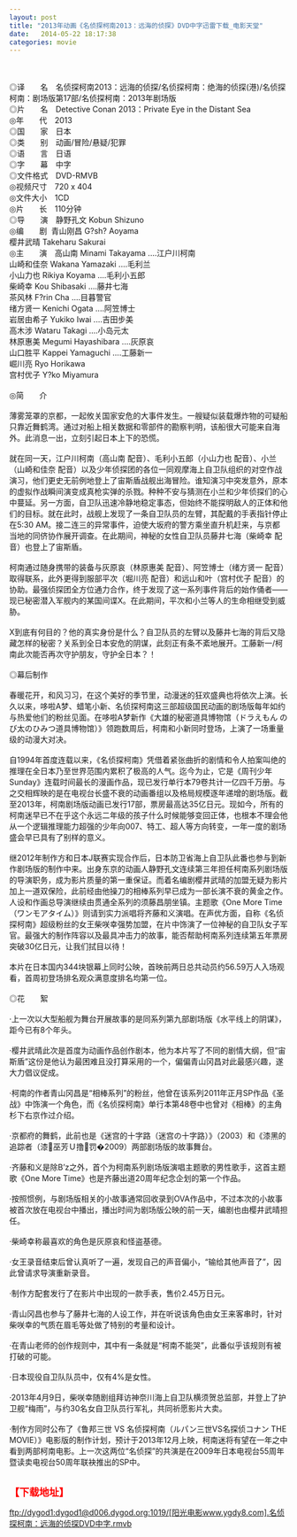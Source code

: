 ```yaml
---
layout: post
title: "2013年动画《名侦探柯南2013：远海的侦探》DVD中字迅雷下载_电影天堂"
date:   2014-05-22 18:17:38
categories: movie
---
```

<html>
 <body>
  <p>
  </p>
  <p>
   <br/>
   <img alt="" border="0" src="http://img15.poco.cn/mypoco/myphoto/20131014/21/66548034201310142150316833955044336_002.jpg"/>
   <br/>
   <br/>
   ◎译　　名　名侦探柯南2013：远海的侦探/名侦探柯南：绝海的侦探(港)/名侦探柯南：剧场版第17部/名侦探柯南：2013年剧场版
   <br/>
   ◎片　　名　Detective Conan 2013：Private Eye in the Distant Sea
   <br/>
   ◎年　　代　2013
   <br/>
   ◎国　　家　日本
   <br/>
   ◎类　　别　动画/冒险/悬疑/犯罪
   <br/>
   ◎语　　言　日语
   <br/>
   ◎字　　幕　中字
   <br/>
   ◎文件格式　DVD-RMVB
   <br/>
   ◎视频尺寸　720 x 404
   <br/>
   ◎文件大小　1CD
   <br/>
   ◎片　　长　110分钟
   <br/>
   ◎导　　演　静野孔文 Kobun Shizuno
   <br/>
   ◎编　　剧  青山刚昌 G?sh? Aoyama
   <br/>
   樱井武晴 Takeharu Sakurai
   <br/>
   ◎主　　演　高山南 Minami Takayama ....江户川柯南
   <br/>
   山崎和佳奈 Wakana Yamazaki ....毛利兰
   <br/>
   小山力也 Rikiya Koyama ....毛利小五郎
   <br/>
   柴崎幸 Kou Shibasaki ....藤井七海
   <br/>
   茶风林 F?rin Cha ....目暮警官
   <br/>
   绪方贤一 Kenichi Ogata ....阿笠博士
   <br/>
   岩居由希子 Yukiko Iwai ....吉田步美
   <br/>
   高木涉 Wataru Takagi ....小岛元太
   <br/>
   林原惠美 Megumi Hayashibara ....灰原哀
   <br/>
   山口胜平 Kappei Yamaguchi ....工藤新一
   <br/>
   崛川亮 Ryo Horikawa
   <br/>
   宫村优子 Y?ko Miyamura
   <br/>
   <br/>
   ◎简　　介
   <br/>
   <br/>
   薄雾笼罩的京都，一起攸关国家安危的大事件发生。一艘疑似装载爆炸物的可疑船只靠近舞鹤湾。通过对船上相关数据和零部件的勘察判明，该船很大可能来自海外。此消息一出，立刻引起日本上下的恐慌。
   <br/>
   <br/>
   就在同一天，江户川柯南（高山南 配音）、毛利小五郎（小山力也 配音）、小兰（山崎和佳奈 配音）以及少年侦探团的各位一同观摩海上自卫队组织的对空作战演习，他们更史无前例地登上了宙斯盾战舰出海冒险。谁知演习中突发意外，原本的虚拟作战瞬间演变成真枪实弹的杀戮。种种不安与猜测在小兰和少年侦探们的心中蔓延。另一方面，自卫队迅速冷静地稳定事态，但始终不能探明敌人的正体和他们的目标。就在此时，战舰上发现了一条自卫队员的左臂，其配戴的手表指针停止在5:30 AM。接二连三的异常事件，迫使大坂府的警方乘坐直升机赶来，与京都当地的同侪协作展开调查。在此期间，神秘的女性自卫队员藤井七海（柴崎幸 配音）也登上了宙斯盾。
   <br/>
   <br/>
   柯南通过随身携带的装备与灰原哀（林原惠美 配音）、阿笠博士（绪方贤一 配音）取得联系，此外更得到服部平次（堀川亮 配音）和远山和叶（宫村优子 配音）的协助。最强侦探团全方位通力合作，终于发现了这一系列事件背后的始作俑者——现已秘密潜入军舰内的某国间谍X。在此期间，平次和小兰等人的生命相继受到威胁。
   <br/>
   <br/>
   X到底有何目的？他的真实身份是什么？自卫队员的左臂以及藤井七海的背后又隐藏怎样的秘密？关系到全日本安危的阴谋，此刻正有条不紊地展开。工藤新一/柯南此次能否再次守护朋友，守护全日本？！
   <br/>
   <br/>
   ◎幕后制作
   <br/>
   <br/>
   春暖花开，和风习习，在这个美好的季节里，动漫迷的狂欢盛典也将依次上演。长久以来，哆啦A梦、蜡笔小新、名侦探柯南这三部超级国民动画的剧场版每年如约与热爱他们的粉丝见面。在哆啦A梦新作《大雄的秘密道具博物馆（ドラえもん のび太のひみつ道具博物馆）》领跑数周后，柯南和小新同时登场，上演了一场重量级的动漫大对决。
   <br/>
   <br/>
   自1994年首度连载以来，《名侦探柯南》凭借着紧张曲折的剧情和令人拍案叫绝的推理在全日本乃至世界范围内累积了极高的人气。迄今为止，它是《周刊少年Sunday》连载时间最长的漫画作品，现已发行单行本79卷共计一亿四千万册。与之交相辉映的是在电视台长盛不衰的动画番组以及格局规模逐年递增的剧场版。截至2013年，柯南剧场版动画已发行17部，票房最高达35亿日元。现如今，所有的柯南迷早已不在乎这个永远二年级的孩子什么时候能够变回正体，也根本不理会他从一个逻辑推理能力超强的少年向007、特工、超人等方向转变，一年一度的剧场盛会早已具有了别样的意义。
   <br/>
   <br/>
   继2012年制作方和日本J联赛实现合作后，日本防卫省海上自卫队此番也参与到新作剧场版的制作中来。出身东京的动画人静野孔文连续第三年担任柯南系列剧场版的导演职务，成为影片质量的第一重保证。而着名编剧樱井武晴的加盟无疑为影片加上一道双保险，此前经由他操刀的相棒系列早已成为一部长演不衰的黄金之作。人设和作画总导演继续由贯通全系列的须藤昌朋坐镇。主题歌《One More Time（ワンモアタイム）》则请到实力派唱将齐藤和义演唱。在声优方面，自称《名侦探柯南》超级粉丝的女王柴咲幸强势加盟，在片中饰演了一位神秘的自卫队女子军官。最强大的制作阵容以及最具冲击力的故事，能否帮助柯南系列连续第五年票房突破30亿日元，让我们拭目以待！
   <br/>
   <br/>
   本片在日本国内344块银幕上同时公映，首映前两日总共动员约56.59万人入场观看，首周初登场排名观众满意度排名均第一位。
   <br/>
   <br/>
   ◎花　　絮
   <br/>
   <br/>
   ·上一次以大型船舰为舞台开展故事的是同系列第九部剧场版《水平线上的阴谋》，距今已有8个年头。
   <br/>
   <br/>
   ·樱井武晴此次是首度为动画作品创作剧本，他为本片写了不同的剧情大纲，但“宙斯盾”这份是他认为最困难且没打算采用的一个，偏偏青山冈昌对此最感兴趣，遂大力倡议促成。
   <br/>
   <br/>
   ·柯南的作者青山冈昌是“相棒系列”的粉丝，他曾在该系列2011年正月SP作品《圣战》中饰演一个角色，而《名侦探柯南》单行本第48卷中也曾对《相棒》的主角杉下右京作过介绍。
   <br/>
   <br/>
   ·京都府的舞鹤，此前也是《迷宫的十字路（迷宫の十字路）》（2003）和《漆黑的追踪者（漆巫芳Ｕ撸罚�2009）两部剧场版的故事舞台。
   <br/>
   <br/>
   ·齐藤和义是除B’z之外，首个为柯南系列剧场版演唱主题歌的男性歌手，这首主题歌《One More Time》也是齐藤出道20周年纪念企划的第一个作品。
   <br/>
   <br/>
   ·按照惯例，与剧场版相关的小故事通常回收录到OVA作品中，不过本次的小故事被首次放在电视台中播出，播出时间为剧场版公映的前一天，编剧也由樱井武晴担任。
   <br/>
   <br/>
   ·柴崎幸称最喜欢的角色是灰原哀和怪盗基德。
   <br/>
   <br/>
   ·女王录音结束后曾认真听了一遍，发现自己的声音偏小，“输给其他声音了”，因此曾请求导演重新录音。
   <br/>
   <br/>
   ·制作方配套发行了在影片中出现的一款手表，售价2.45万日元。
   <br/>
   <br/>
   ·青山冈昌也参与了藤井七海的人设工作，并在听说该角色由女王来客串时，针对柴咲幸的气质在眉毛等处做了特别的考量和设计。
   <br/>
   <br/>
   ·在青山老师的创作规则中，其中有一条就是“柯南不能哭”，此番似乎该规则有被打破的可能。
   <br/>
   <br/>
   ·日本现役自卫队队员中，仅有4%是女性。
   <br/>
   <br/>
   ·2013年4月9日，柴咲幸随剧组拜访神奈川海上自卫队横须贺总监部，并登上了护卫舰“梅雨”，与约30名女自卫队员行军礼，共同祈愿影片大卖。
   <br/>
   <br/>
   ·制作方同时公布了《鲁邦三世 VS 名侦探柯南（ルパン三世VS名探侦コナン THE MOVIE）》电影版的制作计划，预计于2013年12月上映，柯南迷将有望在一年之中看到两部柯南电影。上一次这两位“名侦探”的共演是在2009年日本电视台55周年暨读卖电视台50周年联袂推出的SP中。
   <br/>
   <br/>
   <img alt="" border="0" src="http://106.imagebam.com/download/Jr-_GwZxgQxzg0if73SN_A/28237/282367080/kkk.JPG"/>
  </p>
  <p>
  </p>
  <p>
  </p>
  <p>
   <font color="#ff0000">
    <strong>
     <font size="4">
      【下载地址】
     </font>
    </strong>
   </font>
  </p>
  <p>
   <strong>
    <font color="#ff0000" size="4">
    </font>
   </strong>
  </p>
  <p>
  </p>
  <a href="ftp://dygod1:dygod1@d006.dygod.org:1019/%5B%E9%98%B3%E5%85%89%E7%94%B5%E5%BD%B1www.ygdy8.com%5D.%E5%90%8D%E4%BE%A6%E6%8E%A2%E6%9F%AF%E5%8D%97%EF%BC%9A%E8%BF%9C%E6%B5%B7%E7%9A%84%E4%BE%A6%E6%8E%A2DVD%E4%B8%AD%E5%AD%97.rmvb">
   ftp://dygod1:dygod1@d006.dygod.org:1019/[阳光电影www.ygdy8.com].名侦探柯南：远海的侦探DVD中字.rmvb
  </a>
 </body>
</html>
